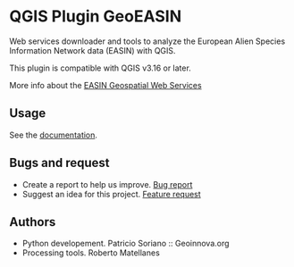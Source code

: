 # QGIS Plugin GeoEASIN

Web services downloader and tools to analyze the European Alien Species Information Network data (EASIN) with QGIS.

This plugin is compatible with QGIS v3.16 or later.

More info about the <a href="https://easin.jrc.ec.europa.eu/easin/Services/RestfulWebService">EASIN Geospatial Web
Services</a>

## Usage

See the [documentation](https://github.com/geoinnova/geoeasin/wiki).

## Bugs and request

- Create a report to help us
  improve. [Bug report](https://github.com/geoinnova/geoeasin/issues/new?assignees=&labels=&template=bug_report.md&title=)
- Suggest an idea for this
  project. [Feature request](https://github.com/geoinnova/geoeasin/issues/new?assignees=&labels=&template=feature_request.md&title=)

## Authors

- Python developement. Patricio Soriano :: Geoinnova.org
- Processing tools. Roberto Matellanes